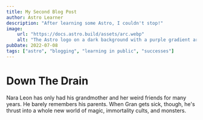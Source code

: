 ```yaml
---
title: My Second Blog Post
author: Astro Learner
description: "After learning some Astro, I couldn't stop!"
image:
    url: "https://docs.astro.build/assets/arc.webp"
    alt: "The Astro logo on a dark background with a purple gradient arc."
pubDate: 2022-07-08
tags: ["astro", "blogging", "learning in public", "successes"]
---
```


# Down The Drain
<p>Nara Leon has only had his grandmother and her weird friends for many years. He barely remembers his parents. When Gran gets sick, though, he's thrust into a whole new world of magic, immortality cults, and monsters.</p>
